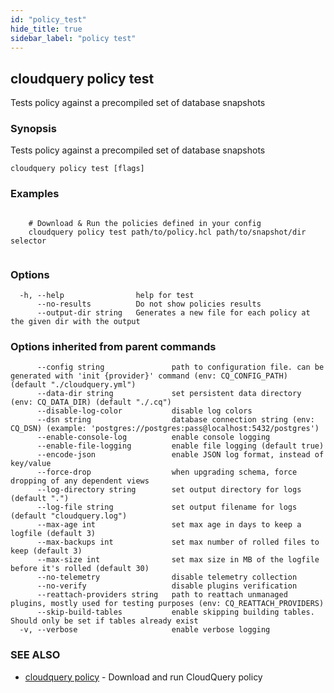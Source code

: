 ```yaml
---
id: "policy_test"
hide_title: true
sidebar_label: "policy test"
---
```

## cloudquery policy test

Tests policy against a precompiled set of database snapshots

### Synopsis

Tests policy against a precompiled set of database snapshots

```
cloudquery policy test [flags]
```

### Examples

```

	# Download & Run the policies defined in your config
	cloudquery policy test path/to/policy.hcl path/to/snapshot/dir selector
		
```

### Options

```
  -h, --help                help for test
      --no-results          Do not show policies results
      --output-dir string   Generates a new file for each policy at the given dir with the output
```

### Options inherited from parent commands

```
      --config string               path to configuration file. can be generated with 'init {provider}' command (env: CQ_CONFIG_PATH) (default "./cloudquery.yml")
      --data-dir string             set persistent data directory (env: CQ_DATA_DIR) (default "./.cq")
      --disable-log-color           disable log colors
      --dsn string                  database connection string (env: CQ_DSN) (example: 'postgres://postgres:pass@localhost:5432/postgres')
      --enable-console-log          enable console logging
      --enable-file-logging         enable file logging (default true)
      --encode-json                 enable JSON log format, instead of key/value
      --force-drop                  when upgrading schema, force dropping of any dependent views
      --log-directory string        set output directory for logs (default ".")
      --log-file string             set output filename for logs (default "cloudquery.log")
      --max-age int                 set max age in days to keep a logfile (default 3)
      --max-backups int             set max number of rolled files to keep (default 3)
      --max-size int                set max size in MB of the logfile before it's rolled (default 30)
      --no-telemetry                disable telemetry collection
      --no-verify                   disable plugins verification
      --reattach-providers string   path to reattach unmanaged plugins, mostly used for testing purposes (env: CQ_REATTACH_PROVIDERS)
      --skip-build-tables           enable skipping building tables. Should only be set if tables already exist
  -v, --verbose                     enable verbose logging
```

### SEE ALSO

* [cloudquery policy](cloudquery_policy.md)	 - Download and run CloudQuery policy

